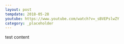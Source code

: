```yaml
---
layout: post
tempdate: 2018-05-28
youtube: https://www.youtube.com/watch?v=_sBVEPslwZY
category: _placeholder
---
```

test content